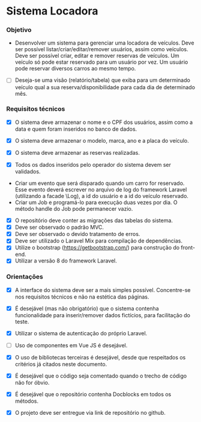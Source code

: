 # Sistema Locadora

### Objetivo 
- Desenvolver um sistema para gerenciar uma locadora de veículos. Deve ser possível
listar/criar/editar/remover usuários, assim como veículos. Deve ser possível criar, editar e remover
reservas de veículos. Um veículo só pode estar reservado para um usuário por vez. Um usuário pode
reservar diversos carros ao mesmo tempo.
- [ ] Deseja-se uma visão (relatório/tabela) que exiba para um determinado veículo qual a sua
reserva/disponibilidade para cada dia de determinado mês.

### Requisitos técnicos
- [x] O sistema deve armazenar o nome e o CPF dos usuários, assim como a data e quem foram inseridos no
banco de dados.
- [x] O sistema deve armazenar o modelo, marca, ano e a placa do veículo.
- [x] O sistema deve armazenar as reservas realizadas.

- [x] Todos os dados inseridos pelo operador do sistema devem ser validados.
- Criar um evento que será disparado quando um carro for reservado. Esse evento deverá escrever no
arquivo de log do framework Laravel (utilizando a facade \Log), a id do usuário e a id do veículo
reservado.
- Criar um Job e programá-lo para execução duas vezes por dia. O método handle do Job pode permanecer
vazio.
- [x] O repositório deve conter as migrações das tabelas do sistema.
- [x] Deve ser observado o padrão MVC.
- [x] Deve ser observado o devido tratamento de erros.
- [x] Deve ser utilizado o Laravel Mix para compilação de dependências.
- [x] Utilize o bootstrap (https://getbootstrap.com/) para construção do front-end.
- [x] Utilizar a versão 8 do framework Laravel.

### Orientações

- [x] A interface do sistema deve ser a mais simples possível. Concentre-se nos requisitos técnicos e não na
estética das páginas.
- [x] É desejável (mas não obrigatório) que o sistema contenha funcionalidade para inserir/remover dados
fictícios, para facilitação do teste.
- [x] Utilizar o sistema de autenticação do próprio Laravel.
- [ ] Uso de componentes em Vue JS é desejável.
- [x] O uso de bibliotecas terceiras é desejável, desde que respeitados os critérios já citados neste documento.
- [x] É desejável que o código seja comentado quando o trecho de código não for óbvio.
- [x] É desejável que o repositório contenha Docblocks em todos os métodos.
- [x] O projeto deve ser entregue via link de repositório no github.

